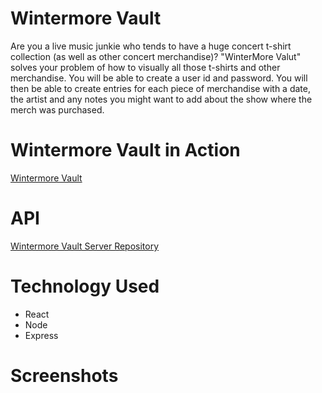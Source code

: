 # Wintermore Vault

Are you a live music junkie who tends to have a huge concert t-shirt collection (as well as other concert merchandise)? "WinterMore Valut" solves your problem of how to visually  all those t-shirts and other merchandise. You will be able to create a user id and password. You will then be able to create entries for each piece of merchandise with a date, the artist and any notes you might want to add about the show where the merch was purchased. 

# Wintermore Vault in Action

[Wintermore Vault](https://wintermorevault.now.sh/)

# API

[Wintermore Vault Server Repository](https://github.com/glamazon/wintermorevault-server)

# Technology Used

- React
- Node
- Express

# Screenshots

